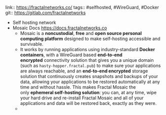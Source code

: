 link:: https://fractalnetworks.co/
tags:: #selfhosted, #WireGuard, #Docker
git:: https://gitlab.com/fractalnetworks

- Self hosting network
- Mosaic Docs https://docs.fractalnetworks.co
	- Mosaic is a **noncustodial**, **free** and **open source personal computing platform** designed to make self-hosting accessible and survivable.
	- It works by running applications using industry-standard **Docker containers**, with a WireGuard based **end-to-end encrypted** connectivity solution that gives you a unique domain (such as `hasty-hopper.fractal.pub`) to make sure your applications are always reachable, and an **end-to-end encrypted** storage solution that continuously creates snapshots and backups of your data, allowing your applications to be restored automatically at any time and without hassle. This makes Fractal Mosaic the only **ephemeral self-hosting solution**: you can, at any time, wipe your hard drive and re-install Fractal Mosaic and all of your applications and data will be restored back, exactly as they were.
	-